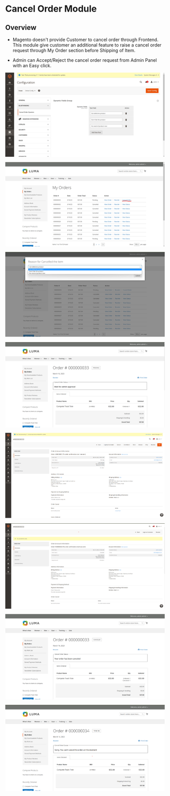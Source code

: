 # Cancel Order Module

## Overview

-   Magento doesn't provide Customer to cancel order through Frontend. This module give customer an additional feature to raise a cancel order request through My Order section before Shipping of Item.

-   Admin can Accept/Reject the cancel order request from Admin Panel with an Easy click.

![Admin Configuration](docs/admin_config_setting.png)

![My Order View](docs/cancel_order_view.png)

![Reason select popup](docs/reason_popup.png)

![After reason select submit](docs/after_cancel_order_click.png)

![Admin sales order view after cancel order click](docs/sales_order_view_after_cancel_order_click.png)

![Admin accept click](docs/admin_accept_click.png)

![My order view after accepted cancel request](docs/accepted_cancel_request.png)

![My order view after rejected cancel request](docs/rejected_cancel_request.png)
